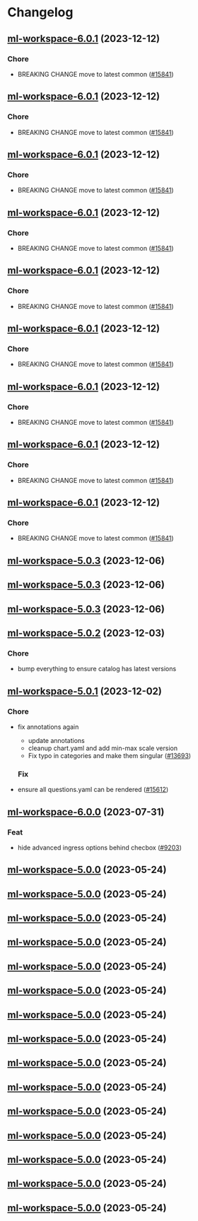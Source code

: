 # Changelog



## [ml-workspace-6.0.1](https://github.com/truecharts/charts/compare/ml-workspace-5.0.3...ml-workspace-6.0.1) (2023-12-12)

### Chore

- BREAKING CHANGE move to latest common ([#15841](https://github.com/truecharts/charts/issues/15841))
  
  


## [ml-workspace-6.0.1](https://github.com/truecharts/charts/compare/ml-workspace-5.0.3...ml-workspace-6.0.1) (2023-12-12)

### Chore

- BREAKING CHANGE move to latest common ([#15841](https://github.com/truecharts/charts/issues/15841))
  
  


## [ml-workspace-6.0.1](https://github.com/truecharts/charts/compare/ml-workspace-5.0.3...ml-workspace-6.0.1) (2023-12-12)

### Chore

- BREAKING CHANGE move to latest common ([#15841](https://github.com/truecharts/charts/issues/15841))
  
  


## [ml-workspace-6.0.1](https://github.com/truecharts/charts/compare/ml-workspace-5.0.3...ml-workspace-6.0.1) (2023-12-12)

### Chore

- BREAKING CHANGE move to latest common ([#15841](https://github.com/truecharts/charts/issues/15841))
  
  


## [ml-workspace-6.0.1](https://github.com/truecharts/charts/compare/ml-workspace-5.0.3...ml-workspace-6.0.1) (2023-12-12)

### Chore

- BREAKING CHANGE move to latest common ([#15841](https://github.com/truecharts/charts/issues/15841))
  
  


## [ml-workspace-6.0.1](https://github.com/truecharts/charts/compare/ml-workspace-5.0.3...ml-workspace-6.0.1) (2023-12-12)

### Chore

- BREAKING CHANGE move to latest common ([#15841](https://github.com/truecharts/charts/issues/15841))
  
  


## [ml-workspace-6.0.1](https://github.com/truecharts/charts/compare/ml-workspace-5.0.3...ml-workspace-6.0.1) (2023-12-12)

### Chore

- BREAKING CHANGE move to latest common ([#15841](https://github.com/truecharts/charts/issues/15841))
  
  


## [ml-workspace-6.0.1](https://github.com/truecharts/charts/compare/ml-workspace-5.0.3...ml-workspace-6.0.1) (2023-12-12)

### Chore

- BREAKING CHANGE move to latest common ([#15841](https://github.com/truecharts/charts/issues/15841))
  
  


## [ml-workspace-6.0.1](https://github.com/truecharts/charts/compare/ml-workspace-5.0.3...ml-workspace-6.0.1) (2023-12-12)

### Chore

- BREAKING CHANGE move to latest common ([#15841](https://github.com/truecharts/charts/issues/15841))
  
  



## [ml-workspace-5.0.3](https://github.com/truecharts/charts/compare/ml-workspace-5.0.2...ml-workspace-5.0.3) (2023-12-06)




## [ml-workspace-5.0.3](https://github.com/truecharts/charts/compare/ml-workspace-5.0.2...ml-workspace-5.0.3) (2023-12-06)




## [ml-workspace-5.0.3](https://github.com/truecharts/charts/compare/ml-workspace-5.0.2...ml-workspace-5.0.3) (2023-12-06)








## [ml-workspace-5.0.2](https://github.com/truecharts/charts/compare/ml-workspace-5.0.1...ml-workspace-5.0.2) (2023-12-03)

### Chore

- bump everything to ensure catalog has latest versions
  
  


## [ml-workspace-5.0.1](https://github.com/truecharts/charts/compare/ml-workspace-6.0.0...ml-workspace-5.0.1) (2023-12-02)

### Chore

- fix annotations again
  - update annotations
  - cleanup chart.yaml and add min-max scale version
  - Fix typo in categories and make them singular ([#13693](https://github.com/truecharts/charts/issues/13693))
  
  ### Fix

- ensure all questions.yaml can be rendered ([#15612](https://github.com/truecharts/charts/issues/15612))
  
  




## [ml-workspace-6.0.0](https://github.com/truecharts/charts/compare/ml-workspace-5.0.0...ml-workspace-6.0.0) (2023-07-31)

### Feat

- hide advanced ingress options behind checbox ([#9203](https://github.com/truecharts/charts/issues/9203))
  
  


## [ml-workspace-5.0.0](https://github.com/truecharts/charts/compare/ml-workspace-4.0.11...ml-workspace-5.0.0) (2023-05-24)




## [ml-workspace-5.0.0](https://github.com/truecharts/charts/compare/ml-workspace-4.0.11...ml-workspace-5.0.0) (2023-05-24)




## [ml-workspace-5.0.0](https://github.com/truecharts/charts/compare/ml-workspace-4.0.11...ml-workspace-5.0.0) (2023-05-24)




## [ml-workspace-5.0.0](https://github.com/truecharts/charts/compare/ml-workspace-4.0.11...ml-workspace-5.0.0) (2023-05-24)




## [ml-workspace-5.0.0](https://github.com/truecharts/charts/compare/ml-workspace-4.0.11...ml-workspace-5.0.0) (2023-05-24)




## [ml-workspace-5.0.0](https://github.com/truecharts/charts/compare/ml-workspace-4.0.11...ml-workspace-5.0.0) (2023-05-24)




## [ml-workspace-5.0.0](https://github.com/truecharts/charts/compare/ml-workspace-4.0.11...ml-workspace-5.0.0) (2023-05-24)




## [ml-workspace-5.0.0](https://github.com/truecharts/charts/compare/ml-workspace-4.0.11...ml-workspace-5.0.0) (2023-05-24)




## [ml-workspace-5.0.0](https://github.com/truecharts/charts/compare/ml-workspace-4.0.11...ml-workspace-5.0.0) (2023-05-24)




## [ml-workspace-5.0.0](https://github.com/truecharts/charts/compare/ml-workspace-4.0.11...ml-workspace-5.0.0) (2023-05-24)




## [ml-workspace-5.0.0](https://github.com/truecharts/charts/compare/ml-workspace-4.0.11...ml-workspace-5.0.0) (2023-05-24)




## [ml-workspace-5.0.0](https://github.com/truecharts/charts/compare/ml-workspace-4.0.11...ml-workspace-5.0.0) (2023-05-24)




## [ml-workspace-5.0.0](https://github.com/truecharts/charts/compare/ml-workspace-4.0.11...ml-workspace-5.0.0) (2023-05-24)




## [ml-workspace-5.0.0](https://github.com/truecharts/charts/compare/ml-workspace-4.0.11...ml-workspace-5.0.0) (2023-05-24)




## [ml-workspace-5.0.0](https://github.com/truecharts/charts/compare/ml-workspace-4.0.11...ml-workspace-5.0.0) (2023-05-24)

